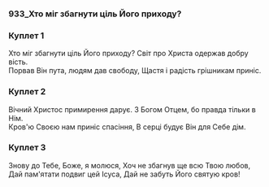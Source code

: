 ### 933_Хто міг збагнути ціль Його приходу?
### Куплет 1
Хто міг збагнути ціль Його приходу? Світ про Христа одержав добру вість. <br/>Порвав Він пута, людям дав свободу, Щастя і радість грішникам приніс.
### Куплет 2
Вічний Христос примирення дарує. З Богом Отцем, бо правда тільки в Нім. <br/>Кров'ю Своєю нам приніс спасіння, В серці будує Він для Себе дім.
### Куплет 3
Знову до Тебе, Боже, я молюся, Хоч не збагнув ще всю Твою любов, <br/>Дай пам'ятати подвиг цей Ісуса, Дай не забуть Його святую кров!
